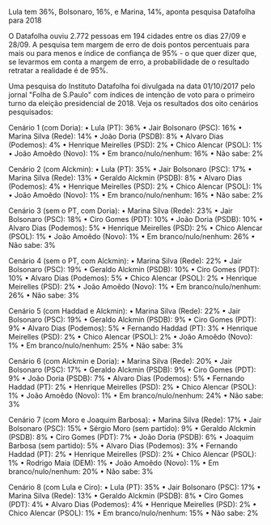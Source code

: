 ﻿Lula tem 36%, Bolsonaro, 16%, e Marina, 14%, aponta pesquisa Datafolha para 2018

O Datafolha ouviu 2.772 pessoas em 194 cidades entre os dias 27/09 e 28/09. A pesquisa tem margem de erro de dois pontos percentuais para mais ou para menos e índice de confiança de 95% - o que quer dizer que, se levarmos em conta a margem de erro, a probabilidade de o resultado retratar a realidade é de 95%.

Uma pesquisa do Instituto Datafolha foi divulgada na data 01/10/2017 pelo jornal "Folha de S.Paulo" com índices de intenção de voto para o primeiro turno da eleição presidencial de 2018. Veja os resultados dos oito cenários pesquisados:

Cenário 1 (com Doria):
• Lula (PT): 36%
• Jair Bolsonaro (PSC): 16%
• Marina Silva (Rede): 14%
• João Doria (PSDB): 8%
• Alvaro Dias (Podemos): 4%
• Henrique Meirelles (PSD): 2%
• Chico Alencar (PSOL): 1%
• João Amoêdo (Novo): 1%
• Em branco/nulo/nenhum: 16%
• Não sabe: 2%

Cenário 2 (com Alckmin):
• Lula (PT): 35%
• Jair Bolsonaro (PSC): 17%
• Marina Silva (Rede): 13%
• Geraldo Alckmin (PSDB): 8%
• Alvaro Dias (Podemos): 4%
• Henrique Meirelles (PSD): 2%
• Chico Alencar (PSOL): 1%
• João Amoêdo (Novo): 1%
• Em branco/nulo/nenhum: 16%
• Não sabe: 2%

Cenário 3 (sem o PT, com Doria):
• Marina Silva (Rede): 23%
• Jair Bolsonaro (PSC): 18%
• Ciro Gomes (PDT): 10%
• João Doria (PSDB): 10%
• Alvaro Dias (Podemos): 5%
• Henrique Meirelles (PSD): 2%
• Chico Alencar (PSOL): 1%
• João Amoêdo (Novo): 1%
• Em branco/nulo/nenhum: 26%
• Não sabe: 3%

Cenário 4 (sem o PT, com Alckmin):
• Marina Silva (Rede): 22%
• Jair Bolsonaro (PSC): 19%
• Geraldo Alckmin (PSDB): 10%
• Ciro Gomes (PDT): 10%
• Alvaro Dias (Podemos): 5%
• Chico Alencar (PSOL): 2%
• Henrique Meirelles (PSD): 2%
• João Amoêdo (Novo): 1%
• Em branco/nulo/nenhum: 26%
• Não sabe: 3%

Cenário 5 (com Haddad e Alckmin):
• Marina Silva (Rede): 22%
• Jair Bolsonaro (PSC): 19%
• Geraldo Alckmin (PSDB): 9%
• Ciro Gomes (PDT): 9%
• Alvaro Dias (Podemos): 5%
• Fernando Haddad (PT): 3%
• Henrique Meirelles (PSD): 2%
• Chico Alencar (PSOL): 2%
• João Amoêdo (Novo): 1%
• Em branco/nulo/nenhum: 25%
• Não sabe: 3%

Cenário 6 (com Alckmin e Doria):
• Marina Silva (Rede): 20%
• Jair Bolsonaro (PSC): 17%
• Geraldo Alckmin (PSDB): 9%
• Ciro Gomes (PDT): 9%
• João Doria (PSDB): 7%
• Alvaro Dias (Podemos): 5%
• Fernando Haddad (PT): 2%
• Henrique Meirelles (PSD): 2%
• Chico Alencar (PSOL): 1%
• João Amoêdo (Novo): 1%
• Em branco/nulo/nenhum: 24%
• Não sabe: 3%

Cenário 7 (com Moro e Joaquim Barbosa):
• Marina Silva (Rede): 17%
• Jair Bolsonaro (PSC): 15%
• Sérgio Moro (sem partido): 9%
• Geraldo Alckmin (PSDB): 8%
• Ciro Gomes (PDT): 7%
• João Doria (PSDB): 6%
• Joaquim Barbosa (sem partido): 5%
• Alvaro Dias (Podemos): 3%
• Fernando Haddad (PT): 2%
• Henrique Meirelles (PSD): 2%
• Chico Alencar (PSOL): 1%
• Rodrigo Maia (DEM): 1%
• João Amoêdo (Novo): 1%
• Em branco/nulo/nenhum: 20%
• Não sabe: 3%

Cenário 8 (com Lula e Ciro):
• Lula (PT): 35%
• Jair Bolsonaro (PSC): 17%
• Marina Silva (Rede): 13%
• Geraldo Alckmin (PSDB): 8%
• Ciro Gomes (PDT): 4%
• Alvaro Dias (Podemos): 4%
• Henrique Meirelles (PSD): 2%
• Chico Alencar (PSOL): 1%
• Em branco/nulo/nenhum: 15%
• Não sabe: 2%




